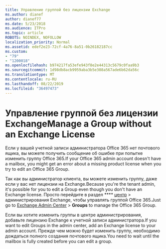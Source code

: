 ```yaml
---
title: Управление группой без лицензии Exchange
ms.author: dianef
author: dianef77
ms.date: 5/23/2018
ms.audience: ITPro
ms.topic: article
ROBOTS: NOINDEX, NOFOLLOW
localization_priority: Normal
ms.assetid: edef2e23-72cf-4a76-8a51-0b26182187cc
ms.custom:
- "79"
- "1200018"
ms.openlocfilehash: b974217fa53efe943f8e2e44313c5679c0faa9b3
ms.sourcegitcommit: 1d98db8acb9959aba3b5e308a567ade6b62da56c
ms.translationtype: MT
ms.contentlocale: ru-RU
ms.lasthandoff: 08/22/2019
ms.locfileid: "36497473"
---
```

# <a name="manage-a-group-without-an-exchange-license"></a><span data-ttu-id="e2657-102">Управление группой без лицензии Exchange</span><span class="sxs-lookup"><span data-stu-id="e2657-102">Manage a Group without an Exchange License</span></span>

<span data-ttu-id="e2657-103">Если у вашей учетной записи администратора Office 365 нет почтового ящика, вы можете получить сообщение об ошибке при попытке изменить группу Office 365.</span><span class="sxs-lookup"><span data-stu-id="e2657-103">If your Office 365 admin account doesn't have a mailbox, you might get an error about a missing product license when you try to edit an Office 365 Group.</span></span>
  
<span data-ttu-id="e2657-104">Так как вы администратор клиента, вы можете изменить группу, даже если у вас нет лицензии на Exchange.</span><span class="sxs-lookup"><span data-stu-id="e2657-104">Because you're the tenant admin, it's possible for you to edit a Group even though you don't have an Exchange license.</span></span> <span data-ttu-id="e2657-105">Просто перейдите в раздел \*\*\*\* [центр](https://outlook.office365.com/ecp.aspx) \> администрирования Exchange, чтобы управлять группой Office 365.</span><span class="sxs-lookup"><span data-stu-id="e2657-105">Just go to [Exchange Admin Center](https://outlook.office365.com/ecp.aspx) \> **Groups** to manage the Office 365 Group.</span></span>
  
<span data-ttu-id="e2657-106">Если вы хотите изменить группы в центре администрирования, добавьте лицензию Exchange к учетной записи администратора.</span><span class="sxs-lookup"><span data-stu-id="e2657-106">If you want to edit Groups in the admin center, add an Exchange license to your admin account.</span></span> <span data-ttu-id="e2657-107">Прежде чем можно будет изменить группу, необходимо дождаться полного создания почтового ящика.</span><span class="sxs-lookup"><span data-stu-id="e2657-107">You need to wait until the mailbox is fully created before you can edit a group.</span></span>
  